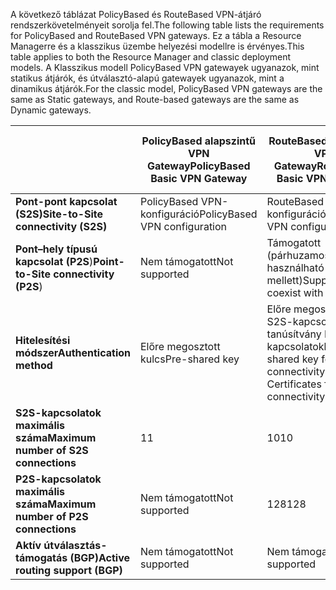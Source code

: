<span data-ttu-id="4b0b2-101">A következő táblázat PolicyBased és RouteBased VPN-átjáró rendszerkövetelményeit sorolja fel.</span><span class="sxs-lookup"><span data-stu-id="4b0b2-101">The following table lists the requirements for PolicyBased and RouteBased VPN gateways.</span></span> <span data-ttu-id="4b0b2-102">Ez a tábla a Resource Managerre és a klasszikus üzembe helyezési modellre is érvényes.</span><span class="sxs-lookup"><span data-stu-id="4b0b2-102">This table applies to both the Resource Manager and classic deployment models.</span></span> <span data-ttu-id="4b0b2-103">A Klasszikus modell PolicyBased VPN gatewayek ugyanazok, mint statikus átjárók, és útválasztó-alapú gatewayek ugyanazok, mint a dinamikus átjárók.</span><span class="sxs-lookup"><span data-stu-id="4b0b2-103">For the classic model, PolicyBased VPN gateways are the same as Static gateways, and Route-based gateways are the same as Dynamic gateways.</span></span>

|  | <span data-ttu-id="4b0b2-104">**PolicyBased alapszintű VPN Gateway**</span><span class="sxs-lookup"><span data-stu-id="4b0b2-104">**PolicyBased Basic VPN Gateway**</span></span> | <span data-ttu-id="4b0b2-105">**RouteBased alapszintű VPN Gateway**</span><span class="sxs-lookup"><span data-stu-id="4b0b2-105">**RouteBased Basic VPN Gateway**</span></span> | <span data-ttu-id="4b0b2-106">**RouteBased Standard VPN Gateway**</span><span class="sxs-lookup"><span data-stu-id="4b0b2-106">**RouteBased Standard VPN Gateway**</span></span> | <span data-ttu-id="4b0b2-107">**RouteBased nagy teljesítményű VPN Gateway**</span><span class="sxs-lookup"><span data-stu-id="4b0b2-107">**RouteBased High Performance VPN Gateway**</span></span> |
| --- | --- | --- | --- | --- |
| <span data-ttu-id="4b0b2-108">**Pont-pont kapcsolat (S2S)**</span><span class="sxs-lookup"><span data-stu-id="4b0b2-108">**Site-to-Site connectivity   (S2S)**</span></span> |<span data-ttu-id="4b0b2-109">PolicyBased VPN-konfiguráció</span><span class="sxs-lookup"><span data-stu-id="4b0b2-109">PolicyBased VPN configuration</span></span> |<span data-ttu-id="4b0b2-110">RouteBased VPN-konfiguráció</span><span class="sxs-lookup"><span data-stu-id="4b0b2-110">RouteBased VPN configuration</span></span> |<span data-ttu-id="4b0b2-111">RouteBased VPN-konfiguráció</span><span class="sxs-lookup"><span data-stu-id="4b0b2-111">RouteBased VPN configuration</span></span> |<span data-ttu-id="4b0b2-112">RouteBased VPN-konfiguráció</span><span class="sxs-lookup"><span data-stu-id="4b0b2-112">RouteBased VPN configuration</span></span> |
| <span data-ttu-id="4b0b2-113">**Pont–hely típusú kapcsolat (P2S**)</span><span class="sxs-lookup"><span data-stu-id="4b0b2-113">**Point-to-Site connectivity (P2S**)</span></span> |<span data-ttu-id="4b0b2-114">Nem támogatott</span><span class="sxs-lookup"><span data-stu-id="4b0b2-114">Not supported</span></span> |<span data-ttu-id="4b0b2-115">Támogatott (párhuzamosan használható az S2S mellett)</span><span class="sxs-lookup"><span data-stu-id="4b0b2-115">Supported (Can coexist with S2S)</span></span> |<span data-ttu-id="4b0b2-116">Támogatott (párhuzamosan használható az S2S mellett)</span><span class="sxs-lookup"><span data-stu-id="4b0b2-116">Supported (Can coexist with S2S)</span></span> |<span data-ttu-id="4b0b2-117">Támogatott (párhuzamosan használható az S2S mellett)</span><span class="sxs-lookup"><span data-stu-id="4b0b2-117">Supported (Can coexist with S2S)</span></span> |
| <span data-ttu-id="4b0b2-118">**Hitelesítési módszer**</span><span class="sxs-lookup"><span data-stu-id="4b0b2-118">**Authentication method**</span></span> |<span data-ttu-id="4b0b2-119">Előre megosztott kulcs</span><span class="sxs-lookup"><span data-stu-id="4b0b2-119">Pre-shared key</span></span> |<span data-ttu-id="4b0b2-120">Előre megosztott kulcs S2S-kapcsolatokhoz, tanúsítvány P2S-kapcsolatokhoz</span><span class="sxs-lookup"><span data-stu-id="4b0b2-120">Pre-shared key for S2S connectivity, Certificates for P2S connectivity</span></span> |<span data-ttu-id="4b0b2-121">Előre megosztott kulcs S2S-kapcsolatokhoz, tanúsítvány P2S-kapcsolatokhoz</span><span class="sxs-lookup"><span data-stu-id="4b0b2-121">Pre-shared key for S2S connectivity, Certificates for P2S connectivity</span></span> |<span data-ttu-id="4b0b2-122">Előre megosztott kulcs S2S-kapcsolatokhoz, tanúsítvány P2S-kapcsolatokhoz</span><span class="sxs-lookup"><span data-stu-id="4b0b2-122">Pre-shared key for S2S connectivity, Certificates for P2S connectivity</span></span> |
| <span data-ttu-id="4b0b2-123">**S2S-kapcsolatok maximális száma**</span><span class="sxs-lookup"><span data-stu-id="4b0b2-123">**Maximum number of S2S connections**</span></span> |<span data-ttu-id="4b0b2-124">1</span><span class="sxs-lookup"><span data-stu-id="4b0b2-124">1</span></span> |<span data-ttu-id="4b0b2-125">10</span><span class="sxs-lookup"><span data-stu-id="4b0b2-125">10</span></span> |<span data-ttu-id="4b0b2-126">10</span><span class="sxs-lookup"><span data-stu-id="4b0b2-126">10</span></span> |<span data-ttu-id="4b0b2-127">30</span><span class="sxs-lookup"><span data-stu-id="4b0b2-127">30</span></span> |
| <span data-ttu-id="4b0b2-128">**P2S-kapcsolatok maximális száma**</span><span class="sxs-lookup"><span data-stu-id="4b0b2-128">**Maximum number of P2S connections**</span></span> |<span data-ttu-id="4b0b2-129">Nem támogatott</span><span class="sxs-lookup"><span data-stu-id="4b0b2-129">Not supported</span></span> |<span data-ttu-id="4b0b2-130">128</span><span class="sxs-lookup"><span data-stu-id="4b0b2-130">128</span></span> |<span data-ttu-id="4b0b2-131">128</span><span class="sxs-lookup"><span data-stu-id="4b0b2-131">128</span></span> |<span data-ttu-id="4b0b2-132">128</span><span class="sxs-lookup"><span data-stu-id="4b0b2-132">128</span></span> |
| <span data-ttu-id="4b0b2-133">**Aktív útválasztás-támogatás (BGP)**</span><span class="sxs-lookup"><span data-stu-id="4b0b2-133">**Active routing support (BGP)**</span></span> |<span data-ttu-id="4b0b2-134">Nem támogatott</span><span class="sxs-lookup"><span data-stu-id="4b0b2-134">Not supported</span></span> |<span data-ttu-id="4b0b2-135">Nem támogatott</span><span class="sxs-lookup"><span data-stu-id="4b0b2-135">Not supported</span></span> |<span data-ttu-id="4b0b2-136">Támogatott</span><span class="sxs-lookup"><span data-stu-id="4b0b2-136">Supported</span></span> |<span data-ttu-id="4b0b2-137">Támogatott</span><span class="sxs-lookup"><span data-stu-id="4b0b2-137">Supported</span></span> |

